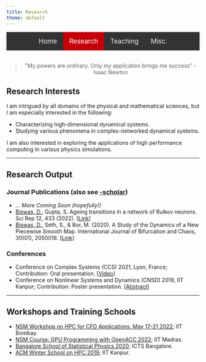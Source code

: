 ```yaml
---
title: Research
theme: default
---
```


<style>
    
/* Add a black background color to the top navigation */
.topnav {
  background-color: #333;
  overflow: hidden;
  display:flex;
  justify-content:center;
}

/* Style the links inside the navigation bar */
.topnav a {
  float: left;
  color: #f2f2f2;
  text-align: center;
  padding: 14px 16px;
  text-decoration: none;
  font-size: 17px;
}

/* Change the color of links on hover */
.topnav a:hover {
  background-color: #ddd;
  color: black;
}

/* Add a color to the active/current link */
.topnav a.active {
  background-color: #c4000a;
  color: white;
}
</style>
<div class="topnav">
<div>
  <a href="index.html">Home</a>
  <a class="active" href="res_pub_conf.html">Research</a>
  <a href="teaching.html">Teaching</a>
  <a href="misc.html">Misc.</a>
</div>
</div>
<br>

<link rel="stylesheet" href="https://cdnjs.cloudflare.com/ajax/libs/font-awesome/4.7.0/css/font-awesome.min.css">

> <div align="center"> <p> "My powers are ordinary. Only my application brings me success" - Isaac Newton </p> </div>

## Research Interests

I am intrigued by all domains of the physical and mathematical sciences, but I am especially interested in the following:

- Characterizing high-dimensional dynamical systems.
- Studying various phenomena in complex-networked dynamical systems.

I am also interested in exploring the applications of high performance computing in various physics simulations.

---

## Research Output

### Journal Publications (also see [<i class="fa fa-google fa-1x"></i>-scholar])

- *... More Coming Soon (hopefully!)*
- <u>Biswas, D.</u>, Gupta, S. Ageing transitions in a network of Rulkov neurons. Sci Rep 12, 433 (2022). [[Link](https://www.nature.com/articles/s41598-021-03844-1)]
- <u>Biswas, D.</u>, Seth, S., & Bor, M. (2020). A Study of the Dynamics of a New Piecewise Smooth Map. International Journal of Bifurcation and Chaos, 30(01), 2050018. [[Link](https://doi.org/10.1142/s0218127420500182)]
  
### Conferences 

- Conference on Complex Systems (CCS) 2021, Lyon, France; Contribution: Oral presentation. [[Video](https://youtu.be/mEFnagnaJ8o)]
- Conference on Nonlinear Systems and Dynamics (CNSD) 2019, IIT Kanpur; Contribution: Poster presentation. [[Abstract](https://drive.google.com/file/d/1BwhtvaU8ry7BzrPUEN89Edus2fryKQdq/view)]

---

## Workshops and Training Schools

- [NSM Workshop on HPC for CFD Applications, May 17-21 2022](https://www.me.iitb.ac.in/~sgopalak/nsmhpccfd2022/); IIT Bombay.
- [NSM Course: GPU Programming with OpenACC 2022](https://www.cse.iitm.ac.in/~rupesh/events/openacc2022/); IIT Madras.
- [Bangalore School of Statistical Physics 2020](https://www.icts.res.in/program/bssp2020); ICTS Bangalore.
- [ACM Winter School on HPC 2019](https://cse.iitk.ac.in/users/pmalakar/acmwshpc2019.html); IIT Kanpur.


[<i class="fa fa-google fa-1x"></i>-scholar]: https://scholar.google.com/citations?hl=en&view_op=list_works&alert_preview_top_rm=2&authuser=2&gmla=AJsN-F6rWGoE7sGF-2nr8CLDhXm_38Ftp_fxX0X6ieV4zVOmsXvQaDZkf6P2HSbFReOJ4TNweS9QakTMbQz0h0yQ-0dhqCcDUmkL28jKTIbk-G91L3hjPyE&user=2OR7h7kAAAAJ
